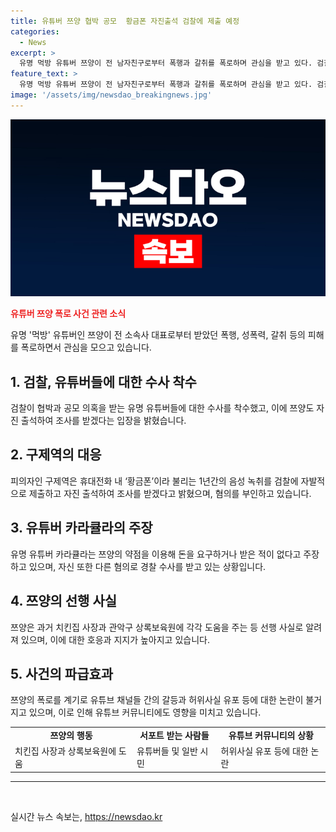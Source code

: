 ```yaml
---
title: 유튜버 쯔양 협박 공모  황금폰 자진출석 검찰에 제출 예정
categories:
  - News
excerpt: >
  유명 먹방 유튜버 쯔양이 전 남자친구로부터 폭행과 갈취를 폭로하며 관심을 받고 있다. 검찰은 쯔양을 협박한 유튜버들의 수사에 착수하고, 유튜버 구제역은 음성 녹취 등을 검찰에 제출할 의사를 밝혔다. 관련된 다른 유튜버들 역시 조사를 받고 있으며, 쯔양의 선행과 연관된 과거 사실도 논의되고 있다. 유명한 인플루언서의 사생활이 논란을 빚고 있는 가운데, 사람들의 호기심을 자극하고 있다.
feature_text: >
  유명 먹방 유튜버 쯔양이 전 남자친구로부터 폭행과 갈취를 폭로하며 관심을 받고 있다. 검찰은 쯔양을 협박한 유튜버들의 수사에 착수하고, 유튜버 구제역은 음성 녹취 등을 검찰에 제출할 의사를 밝혔다. 관련된 다른 유튜버들 역시 조사를 받고 있으며, 쯔양의 선행과 연관된 과거 사실도 논의되고 있다. 유명한 인플루언서의 사생활이 논란을 빚고 있는 가운데, 사람들의 호기심을 자극하고 있다.
image: '/assets/img/newsdao_breakingnews.jpg'
---
```


<p><img src="/assets/img/newsdao_breakingnews.jpg" alt="pcversion 속보" /></p>

<p><b><span style="color: #ee2323;">유튜버 쯔양 폭로 사건 관련 소식</span></b></p>

<p data-ke-size="size16">유명 '먹방' 유튜버인 쯔양이 전 소속사 대표로부터 받았던 폭행, 성폭력, 갈취 등의 피해를 폭로하면서 관심을 모으고 있습니다.</p>

<h2 data-ke-size="size26">1. 검찰, 유튜버들에 대한 수사 착수</h2>

<p data-ke-size="size16">검찰이 협박과 공모 의혹을 받는 유명 유튜버들에 대한 수사를 착수했고, 이에 쯔양도 자진 출석하여 조사를 받겠다는 입장을 밝혔습니다.</p>

<h2 data-ke-size="size26">2. 구제역의 대응</h2>

<p data-ke-size="size16">피의자인 구제역은 휴대전화 내 ‘황금폰’이라 불리는 1년간의 음성 녹취를 검찰에 자발적으로 제출하고 자진 출석하여 조사를 받겠다고 밝혔으며, 혐의를 부인하고 있습니다.</p>

<h2 data-ke-size="size26">3. 유튜버 카라큘라의 주장</h2>

<p data-ke-size="size16">유명 유튜버 카라큘라는 쯔양의 약점을 이용해 돈을 요구하거나 받은 적이 없다고 주장하고 있으며, 자신 또한 다른 혐의로 경찰 수사를 받고 있는 상황입니다.</p>

<h2 data-ke-size="size26">4. 쯔양의 선행 사실</h2>

<p data-ke-size="size16">쯔양은 과거 치킨집 사장과 관악구 상록보육원에 각각 도움을 주는 등 선행 사실로 알려져 있으며, 이에 대한 호응과 지지가 높아지고 있습니다.</p>

<h2 data-ke-size="size26">5. 사건의 파급효과</h2>

<p data-ke-size="size16">쯔양의 폭로를 계기로 유튜브 채널들 간의 갈등과 허위사실 유포 등에 대한 논란이 불거지고 있으며, 이로 인해 유튜브 커뮤니티에도 영향을 미치고 있습니다.</p>

<table>
    <tbody>
        <tr>
            <td style="text-align: center; height: 17px;"><b>쯔양의 행동</b></td>
            <td style="text-align: center; height: 17px;"><b>서포트 받는 사람들</b></td>
            <td style="text-align: center; height: 17px;"><b>유튜브 커뮤니티의 상황</b></td>
        </tr>
        <tr>
            <td style="text-align: left;">치킨집 사장과 상록보육원에 도움</td>
            <td style="text-align: left;">유튜버들 및 일반 시민</td>
            <td style="text-align: left;">허위사실 유포 등에 대한 논란</td>
        </tr>
    </tbody>
</table>

<hr>

<p data-ke-size="size16">&nbsp;</p>
실시간 뉴스 속보는, <a href="https://newsdao.kr" rel="dofollow">https://newsdao.kr</a>



